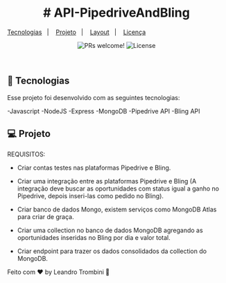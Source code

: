 
<h1 align="center">
  # API-PipedriveAndBling
</h1>

<p align="center">
  
  <a href="#-tecnologias">Tecnologias</a>&nbsp;&nbsp;&nbsp;|&nbsp;&nbsp;&nbsp;
  <a href="#-projeto">Projeto</a>&nbsp;&nbsp;&nbsp;|&nbsp;&nbsp;&nbsp;
  <a href="#-layout">Layout</a>&nbsp;&nbsp;&nbsp;|&nbsp;&nbsp;&nbsp;
  <a href="#memo-licença">Licença</a>
</p>

<p align="center">
 <img src="https://img.shields.io/static/v1?label=PRs&message=welcome&color=49AA26&labelColor=000000" alt="PRs welcome!" />

  <img alt="License" src="https://img.shields.io/static/v1?label=license&message=MIT&color=49AA26&labelColor=000000">
</p>

<br>



## 🚀 Tecnologias

Esse projeto foi desenvolvido com as seguintes tecnologias:

-Javascript
-NodeJS
-Express
-MongoDB
-Pipedrive API
-Bling API

## 💻 Projeto

REQUISITOS:

- Criar contas testes nas plataformas Pipedrive e Bling.

- Criar uma integração entre as plataformas Pipedrive e Bling (A integração deve buscar as oportunidades com status igual a ganho no Pipedrive, depois inseri-las como pedido no Bling).

- Criar banco de dados Mongo, existem serviços como MongoDB Atlas para criar de graça.

- Criar uma collection no banco de dados MongoDB agregando as oportunidades inseridas no Bling por dia e valor total.

- Criar endpoint para trazer os dados consolidados da collection do MongoDB.






Feito com ♥ by Leandro Trombini :wave:

